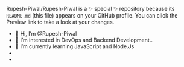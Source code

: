 
Rupesh-Piwal/Rupesh-Piwal is a ✨ special ✨ repository because its `README.md` (this file) appears on your GitHub profile.
You can click the Preview link to take a look at your changes.


- 👋 Hi, I’m @Rupesh-Piwal 
- 👀 I’m interested in DevOps and Backend Development..
- 🌱 I’m currently learning  JavaScript and Node.Js
-
- 


